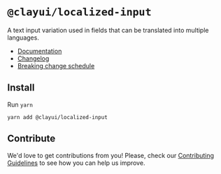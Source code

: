 # `@clayui/localized-input`

A text input variation used in fields that can be translated into multiple languages.

-   [Documentation](https://clayui.com/docs/components/localized-input.html)
-   [Changelog](./CHANGELOG.md)
-   [Breaking change schedule](./BREAKING.md)

## Install

Run `yarn`

```shell
yarn add @clayui/localized-input
```

## Contribute

We'd love to get contributions from you! Please, check our [Contributing Guidelines](https://github.com/liferay/clay/blob/master/CONTRIBUTING.md) to see how you can help us improve.
